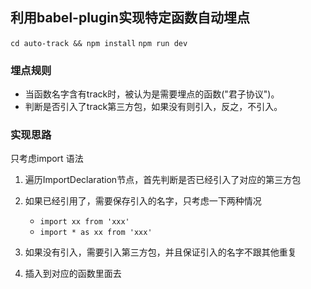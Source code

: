 ## 利用babel-plugin实现特定函数自动埋点

  `cd auto-track && npm install`
  `npm run dev`
### 埋点规则

- 当函数名字含有track时，被认为是需要埋点的函数("君子协议")。
- 判断是否引入了track第三方包，如果没有则引入，反之，不引入。


### 实现思路
只考虑import 语法
1. 遍历ImportDeclaration节点，首先判断是否已经引入了对应的第三方包

2. 如果已经引用了，需要保存引入的名字，只考虑一下两种情况
    - `import xx from 'xxx'`
    - `import * as xx from 'xxx'`
3. 如果没有引入，需要引入第三方包，并且保证引入的名字不跟其他重复

4. 插入到对应的函数里面去